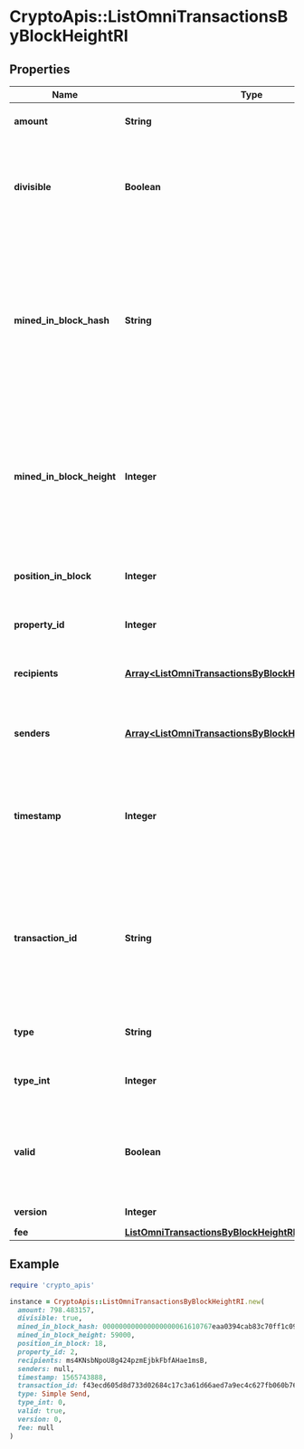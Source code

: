 # CryptoApis::ListOmniTransactionsByBlockHeightRI

## Properties

| Name | Type | Description | Notes |
| ---- | ---- | ----------- | ----- |
| **amount** | **String** | Defines the amount of the sent tokens. |  |
| **divisible** | **Boolean** | Defines whether the attribute can be divisible or not, as boolean. E.g., if it is \&quot;true\&quot;, the attribute is divisible. |  |
| **mined_in_block_hash** | **String** | Represents the hash of the block where this transaction was mined/confirmed for first time. The hash is defined as a cryptographic digital fingerprint made by hashing the block header twice through the SHA256 algorithm. |  |
| **mined_in_block_height** | **Integer** | Represents the hight of the block where this transaction was mined/confirmed for first time. The height is defined as the number of blocks in the blockchain preceding this specific block. |  |
| **position_in_block** | **Integer** | Represents the index position of the transaction in the specific block. |  |
| **property_id** | **Integer** | Represents the identifier of the tokens to send. |  |
| **recipients** | [**Array&lt;ListOmniTransactionsByBlockHeightRIRecipients&gt;**](ListOmniTransactionsByBlockHeightRIRecipients.md) | Represents an object of addresses that receive the transactions. |  |
| **senders** | [**Array&lt;ListOmniTransactionsByBlockHeightRISenders&gt;**](ListOmniTransactionsByBlockHeightRISenders.md) | Represents an object of addresses that provide the funds. |  |
| **timestamp** | **Integer** | Defines the exact date/time in Unix Timestamp when this transaction was mined, confirmed or first seen in Mempool, if it is unconfirmed. |  |
| **transaction_id** | **String** | Represents the unique identifier of a transaction, i.e. it could be &#x60;transactionId&#x60; in UTXO-based protocols like Bitcoin, and transaction &#x60;hash&#x60; in Ethereum blockchain. |  |
| **type** | **String** | Defines the type of the transaction as a string. |  |
| **type_int** | **Integer** | Defines the type of the transaction as a number. |  |
| **valid** | **Boolean** | Defines whether the transaction is valid or not, as boolean. E.g., if it is \&quot;true\&quot;, the transaction is valid. |  |
| **version** | **Integer** | Defines the specific version. |  |
| **fee** | [**ListOmniTransactionsByBlockHeightRIFee**](ListOmniTransactionsByBlockHeightRIFee.md) |  |  |

## Example

```ruby
require 'crypto_apis'

instance = CryptoApis::ListOmniTransactionsByBlockHeightRI.new(
  amount: 798.483157,
  divisible: true,
  mined_in_block_hash: 000000000000000000061610767eaa0394cab83c70ff1c09dd6b2a2bdad5d1d1,
  mined_in_block_height: 59000,
  position_in_block: 18,
  property_id: 2,
  recipients: ms4KNsbNpoU8g424pzmEjbkFbfAHae1msB,
  senders: null,
  timestamp: 1565743888,
  transaction_id: f43ecd605d8d733d02684c17c3a61d66aed7a9ec4c627fb060b763c348696259,
  type: Simple Send,
  type_int: 0,
  valid: true,
  version: 0,
  fee: null
)
```

